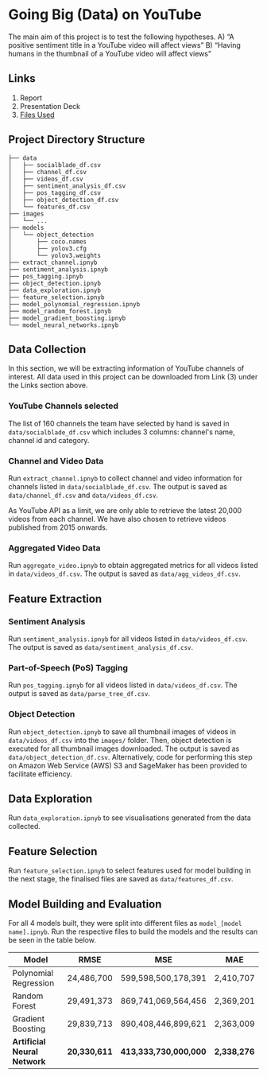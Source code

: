 # Going Big (Data) on YouTube

The main aim of this project is to test the following hypotheses.
A) “A positive sentiment title in a YouTube video will affect views”
B) “Having humans in the thumbnail of a YouTube video will affect views”

## Links
1. Report
2. Presentation Deck
3. [Files Used](https://drive.google.com/drive/folders/1BGLeZOULr42pAgc6zqhshybP3YxXhFLA?usp=sharing)

## Project Directory Structure
```
├── data
│   ├── socialblade_df.csv
│   ├── channel_df.csv
│   ├── videos_df.csv
│   ├── sentiment_analysis_df.csv
│   ├── pos_tagging_df.csv
│   ├── object_detection_df.csv
│   └── features_df.csv
├── images
│   └── ...
├── models
│   └── object_detection
│       ├── coco.names
│       ├── yolov3.cfg
│       └── yolov3.weights
├── extract_channel.ipnyb
├── sentiment_analysis.ipnyb
├── pos_tagging.ipnyb
├── object_detection.ipnyb
├── data_exploration.ipnyb
├── feature_selection.ipnyb
├── model_polynomial_regression.ipnyb
├── model_random_forest.ipnyb
├── model_gradient_boosting.ipnyb
└── model_neural_networks.ipnyb
```

## Data Collection
In this section, we will be extracting information of YouTube channels of interest. All data used in this project can be downloaded from Link (3) under the Links section above.

### YouTube Channels selected
The list of 160 channels the team have selected by hand is saved in `data/socialblade_df.csv` which includes 3 columns: channel's name, channel id and category.

### Channel and Video Data
Run `extract_channel.ipnyb` to collect channel and video information for channels listed in `data/socialblade_df.csv`. The output is saved as `data/channel_df.csv` and `data/videos_df.csv`.

As YouTube API as a limit, we are only able to retrieve the latest 20,000 videos from each channel. We have also chosen to retrieve videos published from 2015 onwards.

### Aggregated Video Data
Run `aggregate_video.ipnyb` to obtain aggregated metrics for all videos listed in `data/videos_df.csv`. The output is saved as `data/agg_videos_df.csv`.

## Feature Extraction 

### Sentiment Analysis
Run `sentiment_analysis.ipnyb` for all videos listed in `data/videos_df.csv`. The output is saved as `data/sentiment_analysis_df.csv`.

### Part-of-Speech (PoS) Tagging
Run `pos_tagging.ipnyb` for all videos listed in `data/videos_df.csv`. The output is saved as `data/parse_tree_df.csv`.

### Object Detection
Run `object_detection.ipnyb` to save all thumbnail images of videos in `data/videos_df.csv` into the `images/` folder. Then, object detection is executed for all thumbnail images downloaded. The output is saved as `data/object_detection_df.csv`. Alternatively, code for performing this step on Amazon Web Service (AWS) S3 and SageMaker has been provided to facilitate efficiency.

## Data Exploration
Run `data_exploration.ipnyb` to see visualisations generated from the data collected.

## Feature Selection
Run `feature_selection.ipnyb` to select features used for model building in the next stage, the finalised files are saved as `data/features_df.csv`.

## Model Building and Evaluation
For all 4 models built, they were split into different files as `model_[model name].ipnyb`. Run the respective files to build the models and the results can be seen in the table below.

Model | RMSE | MSE | MAE
--- | --- | --- | ---
Polynomial Regression | 24,486,700 | 599,598,500,178,391 | 2,410,707
Random Forest | 29,491,373 | 869,741,069,564,456 | 2,369,201
Gradient Boosting | 29,839,713 | 890,408,446,899,621 | 2,363,009
**Artificial Neural Network** | **20,330,611** | **413,333,730,000,000** | **2,338,276**
